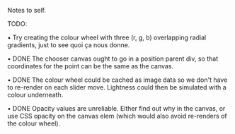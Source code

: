 Notes to self.

TODO:

• Try creating the colour wheel with three (r, g, b) overlapping radial gradients, just to see quoi ça nous donne.

• DONE The chooser canvas ought to go in a position parent div, so that coordinates for the point can be the same as the canvas.

• DONE The colour wheel could be cached as image data so we don't have to re-render on each slider move. Lightness could then be simulated with a colour underneath.

• DONE Opacity values are unreliable. Either find out why in the canvas, or use CSS opacity on the canvas elem (which would also avoid re-renders of the colour wheel).
